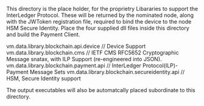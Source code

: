 
This directory is the place holder, for the proprietry Libararies to support the InterLedger Protocol.
These will be returned by the nominated node, along with the JWToken registration file, required to bind the device to the node HSM Secure Identity.
Place the four supplied dll files inside this directory and build the Payment Client.

vm.data.library.blockchain.api.device         // Device Support
vm.data.library.blockchain.cms                // IETF CMS RFC5652 Cryptographic Message snatax, with ILP Support (re-engineered into JSON).
vm.data.library.blockchain.payment.api        // InterLedger Protocol(ILP)-Payment Message Sets
vm.data.library.blockchain.secureidentity.api // HSM, Secure Identity support

The output executables will also be automatcally placed subordinate to this directory.
